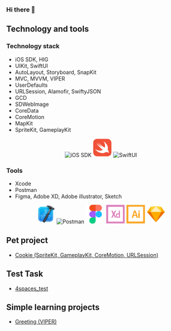 ### Hi there 👋

## Technology and tools

### Technology stack
- iOS SDK, HIG
- UIKit, SwiftUI
- AutoLayout, Storyboard, SnapKit
- MVC, MVVM, VIPER 
- UserDefaults
- URLSession, Alamofir, SwiftyJSON
- GCD
- SDWebImage
- CoreData
- CoreMotion
- MapKit
- SpriteKit, GameplayKit

<div align="center">
<img src="https://developer.apple.com/assets/elements/icons/sdk-16/sdk-16-128x128_2x.png" title="iOS SDK" alt="iOS SDK" height="50"/>
<img src="https://github.com/devicons/devicon/blob/master/icons/swift/swift-original.svg" title="Swift" alt="Swift" height="50"/>
<img src="https://developer.apple.com/assets/elements/icons/swiftui/swiftui-96x96_2x.png" title="SwiftUI" alt="SwiftUI" height="50"/>
</div>

### Tools
- Xcode
- Postman
- Figma, Adobe XD,
Adobe illustrator, Sketch


<div align="center"> 
<img src="https://github.com/devicons/devicon/blob/master/icons/xcode/xcode-original.svg" title="Xcode" title="Xcode" alt="Xcode" height="50"/>
<img src="https://img.shields.io/badge/Postman-FF6C37?style=for-the-badge&logo=postman&logoColor=white" title="Postman" alt="Postman" height="50"/>
<img src="https://github.com/devicons/devicon/blob/master/icons/figma/figma-original.svg" title="Figma" alt="Figma" height="50"/>
<img src="https://github.com/devicons/devicon/blob/master/icons/xd/xd-line.svg" title="AdobeXD" alt="AdobeXD" height="50"/>
<img src="https://github.com/devicons/devicon/blob/master/icons/illustrator/illustrator-line.svg" title="AdobeAI" alt="AdobeAI" height="50"/>
<img src="https://github.com/devicons/devicon/blob/master/icons/sketch/sketch-original.svg" title="Sketch" alt="Sketch" height="50"/>
</div>

## Pet project
- [Cookie (SpriteKit, GameplayKit, CoreMotion, URLSession)](https://github.com/bodrrovva/CookieSpriteKit)

## Test Task
- [4spaces_test](https://github.com/bodrrovva/4spaces_test)

## Simple learning projects
- [Greeting (VIPER)](https://github.com/bodrrovva/GreetingVIPER)
